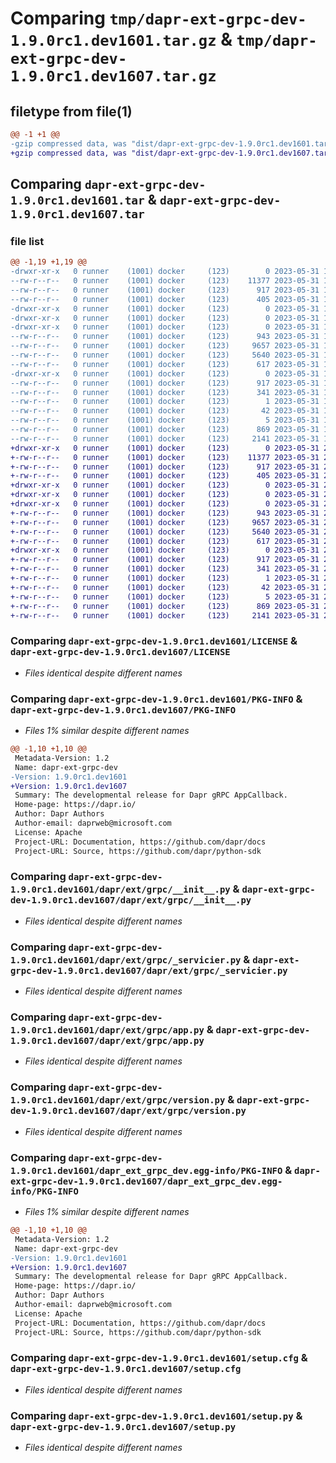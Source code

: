 # Comparing `tmp/dapr-ext-grpc-dev-1.9.0rc1.dev1601.tar.gz` & `tmp/dapr-ext-grpc-dev-1.9.0rc1.dev1607.tar.gz`

## filetype from file(1)

```diff
@@ -1 +1 @@
-gzip compressed data, was "dist/dapr-ext-grpc-dev-1.9.0rc1.dev1601.tar", last modified: Wed May 31 15:44:20 2023, max compression
+gzip compressed data, was "dist/dapr-ext-grpc-dev-1.9.0rc1.dev1607.tar", last modified: Wed May 31 22:52:16 2023, max compression
```

## Comparing `dapr-ext-grpc-dev-1.9.0rc1.dev1601.tar` & `dapr-ext-grpc-dev-1.9.0rc1.dev1607.tar`

### file list

```diff
@@ -1,19 +1,19 @@
-drwxr-xr-x   0 runner    (1001) docker     (123)        0 2023-05-31 15:44:20.000000 dapr-ext-grpc-dev-1.9.0rc1.dev1601/
--rw-r--r--   0 runner    (1001) docker     (123)    11377 2023-05-31 15:43:49.000000 dapr-ext-grpc-dev-1.9.0rc1.dev1601/LICENSE
--rw-r--r--   0 runner    (1001) docker     (123)      917 2023-05-31 15:44:20.000000 dapr-ext-grpc-dev-1.9.0rc1.dev1601/PKG-INFO
--rw-r--r--   0 runner    (1001) docker     (123)      405 2023-05-31 15:43:49.000000 dapr-ext-grpc-dev-1.9.0rc1.dev1601/README.rst
-drwxr-xr-x   0 runner    (1001) docker     (123)        0 2023-05-31 15:44:20.000000 dapr-ext-grpc-dev-1.9.0rc1.dev1601/dapr/
-drwxr-xr-x   0 runner    (1001) docker     (123)        0 2023-05-31 15:44:20.000000 dapr-ext-grpc-dev-1.9.0rc1.dev1601/dapr/ext/
-drwxr-xr-x   0 runner    (1001) docker     (123)        0 2023-05-31 15:44:20.000000 dapr-ext-grpc-dev-1.9.0rc1.dev1601/dapr/ext/grpc/
--rw-r--r--   0 runner    (1001) docker     (123)      943 2023-05-31 15:43:49.000000 dapr-ext-grpc-dev-1.9.0rc1.dev1601/dapr/ext/grpc/__init__.py
--rw-r--r--   0 runner    (1001) docker     (123)     9657 2023-05-31 15:43:49.000000 dapr-ext-grpc-dev-1.9.0rc1.dev1601/dapr/ext/grpc/_servicier.py
--rw-r--r--   0 runner    (1001) docker     (123)     5640 2023-05-31 15:43:49.000000 dapr-ext-grpc-dev-1.9.0rc1.dev1601/dapr/ext/grpc/app.py
--rw-r--r--   0 runner    (1001) docker     (123)      617 2023-05-31 15:43:49.000000 dapr-ext-grpc-dev-1.9.0rc1.dev1601/dapr/ext/grpc/version.py
-drwxr-xr-x   0 runner    (1001) docker     (123)        0 2023-05-31 15:44:20.000000 dapr-ext-grpc-dev-1.9.0rc1.dev1601/dapr_ext_grpc_dev.egg-info/
--rw-r--r--   0 runner    (1001) docker     (123)      917 2023-05-31 15:44:20.000000 dapr-ext-grpc-dev-1.9.0rc1.dev1601/dapr_ext_grpc_dev.egg-info/PKG-INFO
--rw-r--r--   0 runner    (1001) docker     (123)      341 2023-05-31 15:44:20.000000 dapr-ext-grpc-dev-1.9.0rc1.dev1601/dapr_ext_grpc_dev.egg-info/SOURCES.txt
--rw-r--r--   0 runner    (1001) docker     (123)        1 2023-05-31 15:44:20.000000 dapr-ext-grpc-dev-1.9.0rc1.dev1601/dapr_ext_grpc_dev.egg-info/dependency_links.txt
--rw-r--r--   0 runner    (1001) docker     (123)       42 2023-05-31 15:44:20.000000 dapr-ext-grpc-dev-1.9.0rc1.dev1601/dapr_ext_grpc_dev.egg-info/requires.txt
--rw-r--r--   0 runner    (1001) docker     (123)        5 2023-05-31 15:44:20.000000 dapr-ext-grpc-dev-1.9.0rc1.dev1601/dapr_ext_grpc_dev.egg-info/top_level.txt
--rw-r--r--   0 runner    (1001) docker     (123)      869 2023-05-31 15:44:20.000000 dapr-ext-grpc-dev-1.9.0rc1.dev1601/setup.cfg
--rw-r--r--   0 runner    (1001) docker     (123)     2141 2023-05-31 15:43:49.000000 dapr-ext-grpc-dev-1.9.0rc1.dev1601/setup.py
+drwxr-xr-x   0 runner    (1001) docker     (123)        0 2023-05-31 22:52:16.000000 dapr-ext-grpc-dev-1.9.0rc1.dev1607/
+-rw-r--r--   0 runner    (1001) docker     (123)    11377 2023-05-31 22:51:50.000000 dapr-ext-grpc-dev-1.9.0rc1.dev1607/LICENSE
+-rw-r--r--   0 runner    (1001) docker     (123)      917 2023-05-31 22:52:16.000000 dapr-ext-grpc-dev-1.9.0rc1.dev1607/PKG-INFO
+-rw-r--r--   0 runner    (1001) docker     (123)      405 2023-05-31 22:51:50.000000 dapr-ext-grpc-dev-1.9.0rc1.dev1607/README.rst
+drwxr-xr-x   0 runner    (1001) docker     (123)        0 2023-05-31 22:52:16.000000 dapr-ext-grpc-dev-1.9.0rc1.dev1607/dapr/
+drwxr-xr-x   0 runner    (1001) docker     (123)        0 2023-05-31 22:52:16.000000 dapr-ext-grpc-dev-1.9.0rc1.dev1607/dapr/ext/
+drwxr-xr-x   0 runner    (1001) docker     (123)        0 2023-05-31 22:52:16.000000 dapr-ext-grpc-dev-1.9.0rc1.dev1607/dapr/ext/grpc/
+-rw-r--r--   0 runner    (1001) docker     (123)      943 2023-05-31 22:51:50.000000 dapr-ext-grpc-dev-1.9.0rc1.dev1607/dapr/ext/grpc/__init__.py
+-rw-r--r--   0 runner    (1001) docker     (123)     9657 2023-05-31 22:51:50.000000 dapr-ext-grpc-dev-1.9.0rc1.dev1607/dapr/ext/grpc/_servicier.py
+-rw-r--r--   0 runner    (1001) docker     (123)     5640 2023-05-31 22:51:50.000000 dapr-ext-grpc-dev-1.9.0rc1.dev1607/dapr/ext/grpc/app.py
+-rw-r--r--   0 runner    (1001) docker     (123)      617 2023-05-31 22:51:50.000000 dapr-ext-grpc-dev-1.9.0rc1.dev1607/dapr/ext/grpc/version.py
+drwxr-xr-x   0 runner    (1001) docker     (123)        0 2023-05-31 22:52:16.000000 dapr-ext-grpc-dev-1.9.0rc1.dev1607/dapr_ext_grpc_dev.egg-info/
+-rw-r--r--   0 runner    (1001) docker     (123)      917 2023-05-31 22:52:16.000000 dapr-ext-grpc-dev-1.9.0rc1.dev1607/dapr_ext_grpc_dev.egg-info/PKG-INFO
+-rw-r--r--   0 runner    (1001) docker     (123)      341 2023-05-31 22:52:16.000000 dapr-ext-grpc-dev-1.9.0rc1.dev1607/dapr_ext_grpc_dev.egg-info/SOURCES.txt
+-rw-r--r--   0 runner    (1001) docker     (123)        1 2023-05-31 22:52:16.000000 dapr-ext-grpc-dev-1.9.0rc1.dev1607/dapr_ext_grpc_dev.egg-info/dependency_links.txt
+-rw-r--r--   0 runner    (1001) docker     (123)       42 2023-05-31 22:52:16.000000 dapr-ext-grpc-dev-1.9.0rc1.dev1607/dapr_ext_grpc_dev.egg-info/requires.txt
+-rw-r--r--   0 runner    (1001) docker     (123)        5 2023-05-31 22:52:16.000000 dapr-ext-grpc-dev-1.9.0rc1.dev1607/dapr_ext_grpc_dev.egg-info/top_level.txt
+-rw-r--r--   0 runner    (1001) docker     (123)      869 2023-05-31 22:52:16.000000 dapr-ext-grpc-dev-1.9.0rc1.dev1607/setup.cfg
+-rw-r--r--   0 runner    (1001) docker     (123)     2141 2023-05-31 22:51:50.000000 dapr-ext-grpc-dev-1.9.0rc1.dev1607/setup.py
```

### Comparing `dapr-ext-grpc-dev-1.9.0rc1.dev1601/LICENSE` & `dapr-ext-grpc-dev-1.9.0rc1.dev1607/LICENSE`

 * *Files identical despite different names*

### Comparing `dapr-ext-grpc-dev-1.9.0rc1.dev1601/PKG-INFO` & `dapr-ext-grpc-dev-1.9.0rc1.dev1607/PKG-INFO`

 * *Files 1% similar despite different names*

```diff
@@ -1,10 +1,10 @@
 Metadata-Version: 1.2
 Name: dapr-ext-grpc-dev
-Version: 1.9.0rc1.dev1601
+Version: 1.9.0rc1.dev1607
 Summary: The developmental release for Dapr gRPC AppCallback.
 Home-page: https://dapr.io/
 Author: Dapr Authors
 Author-email: daprweb@microsoft.com
 License: Apache
 Project-URL: Documentation, https://github.com/dapr/docs
 Project-URL: Source, https://github.com/dapr/python-sdk
```

### Comparing `dapr-ext-grpc-dev-1.9.0rc1.dev1601/dapr/ext/grpc/__init__.py` & `dapr-ext-grpc-dev-1.9.0rc1.dev1607/dapr/ext/grpc/__init__.py`

 * *Files identical despite different names*

### Comparing `dapr-ext-grpc-dev-1.9.0rc1.dev1601/dapr/ext/grpc/_servicier.py` & `dapr-ext-grpc-dev-1.9.0rc1.dev1607/dapr/ext/grpc/_servicier.py`

 * *Files identical despite different names*

### Comparing `dapr-ext-grpc-dev-1.9.0rc1.dev1601/dapr/ext/grpc/app.py` & `dapr-ext-grpc-dev-1.9.0rc1.dev1607/dapr/ext/grpc/app.py`

 * *Files identical despite different names*

### Comparing `dapr-ext-grpc-dev-1.9.0rc1.dev1601/dapr/ext/grpc/version.py` & `dapr-ext-grpc-dev-1.9.0rc1.dev1607/dapr/ext/grpc/version.py`

 * *Files identical despite different names*

### Comparing `dapr-ext-grpc-dev-1.9.0rc1.dev1601/dapr_ext_grpc_dev.egg-info/PKG-INFO` & `dapr-ext-grpc-dev-1.9.0rc1.dev1607/dapr_ext_grpc_dev.egg-info/PKG-INFO`

 * *Files 1% similar despite different names*

```diff
@@ -1,10 +1,10 @@
 Metadata-Version: 1.2
 Name: dapr-ext-grpc-dev
-Version: 1.9.0rc1.dev1601
+Version: 1.9.0rc1.dev1607
 Summary: The developmental release for Dapr gRPC AppCallback.
 Home-page: https://dapr.io/
 Author: Dapr Authors
 Author-email: daprweb@microsoft.com
 License: Apache
 Project-URL: Documentation, https://github.com/dapr/docs
 Project-URL: Source, https://github.com/dapr/python-sdk
```

### Comparing `dapr-ext-grpc-dev-1.9.0rc1.dev1601/setup.cfg` & `dapr-ext-grpc-dev-1.9.0rc1.dev1607/setup.cfg`

 * *Files identical despite different names*

### Comparing `dapr-ext-grpc-dev-1.9.0rc1.dev1601/setup.py` & `dapr-ext-grpc-dev-1.9.0rc1.dev1607/setup.py`

 * *Files identical despite different names*

